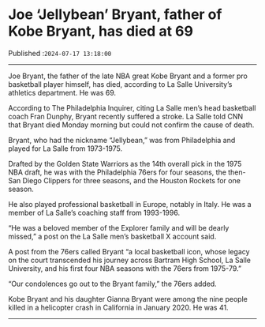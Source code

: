 # Joe ‘Jellybean’ Bryant, father of Kobe Bryant, has died at 69

Published :`2024-07-17 13:18:00`

---

Joe Bryant, the father of the late NBA great Kobe Bryant and a former pro basketball player himself, has died, according to La Salle University’s athletics department. He was 69.

According to The Philadelphia Inquirer, citing La Salle men’s head basketball coach Fran Dunphy, Bryant recently suffered a stroke. La Salle told CNN that Bryant died Monday morning but could not confirm the cause of death.

Bryant, who had the nickname “Jellybean,” was from Philadelphia and played for La Salle from 1973-1975.

Drafted by the Golden State Warriors as the 14th overall pick in the 1975 NBA draft, he was with the Philadelphia 76ers for four seasons, the then-San Diego Clippers for three seasons, and the Houston Rockets for one season.

He also played professional basketball in Europe, notably in Italy. He was a member of La Salle’s coaching staff from 1993-1996.

“He was a beloved member of the Explorer family and will be dearly missed,” a post on the La Salle men’s basketball X account said.

A post from the 76ers called Bryant “a local basketball icon, whose legacy on the court transcended his journey across Bartram High School, La Salle University, and his first four NBA seasons with the 76ers from 1975-79.”

“Our condolences go out to the Bryant family,” the 76ers added.

Kobe Bryant and his daughter Gianna Bryant were among the nine people killed in a helicopter crash in California in January 2020. He was 41.

---

